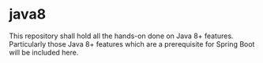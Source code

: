 # java8
This repository shall hold all the hands-on done on Java 8+ features.
Particularly those Java 8+ features which are a prerequisite for Spring Boot will be included here.
